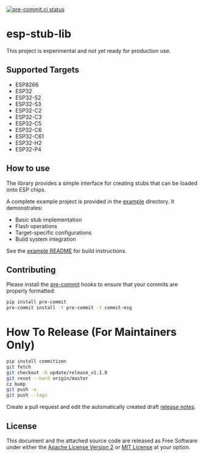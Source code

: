 [![pre-commit.ci status](https://results.pre-commit.ci/badge/github/espressif/esp-stub-lib/master.svg)](https://results.pre-commit.ci/latest/github/espressif/esp-stub-lib/master)

# esp-stub-lib

This project is experimental and not yet ready for production use.

## Supported Targets

- ESP8266
- ESP32
- ESP32-S2
- ESP32-S3
- ESP32-C2
- ESP32-C3
- ESP32-C5
- ESP32-C6
- ESP32-C61
- ESP32-H2
- ESP32-P4

## How to use

The library provides a simple interface for creating stubs that can be loaded onto ESP chips.

A complete example project is provided in the [example](example/) directory. It demonstrates:
- Basic stub implementation
- Flash operations
- Target-specific configurations
- Build system integration

See the [example README](example/README.md) for build instructions.

## Contributing

Please install the [pre-commit](https://pre-commit.com/) hooks to ensure that your commits are properly formatted:

```bash
pip install pre-commit
pre-commit install -t pre-commit -t commit-msg
```

# How To Release (For Maintainers Only)

```bash
pip install commitizen
git fetch
git checkout -b update/release_v1.1.0
git reset --hard origin/master
cz bump
git push -u
git push --tags
```
Create a pull request and edit the automatically created draft [release notes](https://github.com/espressif/esp-stub-lib/releases).

## License

This document and the attached source code are released as Free Software under either the [Apache License Version 2](LICENSE-APACHE) or [MIT License](LICENSE-MIT) at your option.
